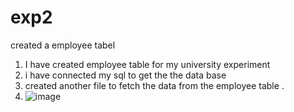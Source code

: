 # exp2
created a employee tabel 
1. I have created  employee table for my university experiment
2. i have connected my sql to get the the data base
3. created another file to fetch the data from the employee table .
4. ![image](https://github.com/Manishkr56/exp2/assets/119200787/17aaf8d2-535c-4afd-aa4d-68974897266d)
